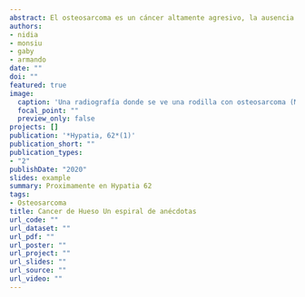 ```yaml
---
abstract: El osteosarcoma es un cáncer altamente agresivo, la ausencia de biomarcadores de diagnóstico, pronóstico o tratamiento ocasiona la muerte de aproximadamente el 50% de los pacientes que lo desarrollan. La búsqueda de marcadores moleculares para el diagnóstico temprano del osteosarcoma, así como nuevos tratamientos, resulta imperante para mejorar la probabilidad de supervivencia y la calidad de vida de los pacientes.
authors:
- nidia
- monsiu
- gaby
- armando
date: ""
doi: ""
featured: true
image:
  caption: 'Una radiografía donde se ve una rodilla con osteosarcoma (MedlinePlus)'
  focal_point: ""
  preview_only: false
projects: []
publication: '*Hypatia, 62*(1)'
publication_short: ""
publication_types:
- "2"
publishDate: "2020"
slides: example
summary: Proximamente en Hypatia 62
tags:
- Osteosarcoma
title: Cancer de Hueso Un espiral de anécdotas
url_code: ""
url_dataset: ""
url_pdf: ""
url_poster: ""
url_project: ""
url_slides: ""
url_source: ""
url_video: ""
---
```


